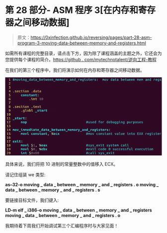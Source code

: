 # 第 28 部分- ASM 程序 3[在内存和寄存器之间移动数据]

> 原文：<https://0xinfection.github.io/reversing/pages/part-28-asm-program-3-moving-data-between-memory-and-registers.html>

如需所有课程的完整目录，请点击下方，因为除了课程涵盖的主题之外，它还会为您提供每个课程的简介。[https://github . com/mytechnotalent/逆向工程-教程](https://github.com/mytechnotalent/Reverse-Engineering-Tutorial)

在我们的第三个程序中，我们将演示如何在内存和寄存器之间移动数据。

![](img/f5d0769de395b1400523c99063984845.png)

具体来说，我们将把 10 进制的常量整数中的值移入 ECX。

请记住组装 we 类型:

**as–32-o moving _ data _ between _ memory _ and _ registers . o moving _ data _ between _ memory _ and _ registers . s**

要链接目标文件，我们键入:

**LD-m elf _ i386-o moving _ data _ between _ memory _ and _ registers moving _ data _ between _ memory _ and _ registers . o**

我期待着下周我们开始调试第三个汇编程序时与大家见面！